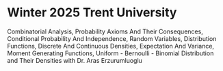 # Winter 2025 Trent University

Combinatorial Analysis, Probability Axioms And Their Consequences, Conditional Probability And Independence, Random Variables, Distribution Functions, Discrete And Continuous Densities, Expectation And Variance, Moment Generating Functions, Uniform - Bernoulli - Binomial Distribution and Their Densities with Dr. Aras Erzurumluoglu
